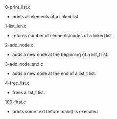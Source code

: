 0-print_list.c
* prints all elements of a linked list

1-list_len.c
* returns number of elements/nodes of a linked list

2-add_node.c
*  adds a new node at the beginning of a list_t list.

3-add_node_end.c
*  adds a new node at the end of a list_t list.

4-free_list.c
* frees a list_t list.

100-first.c
* prints some text before main() is executed


